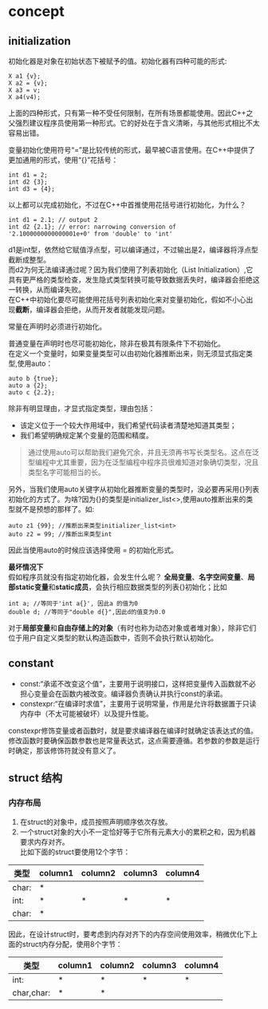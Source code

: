 # concept
## initialization
初始化器是对象在初始状态下被赋予的值。初始化器有四种可能的形式:  
```
X a1 {v};
X a2 = {v};
X a3 = v;
X a4(v4);
```
上面的四种形式，只有第一种不受任何限制，在所有场景都能使用。因此C++之父强烈建议程序员使用第一种形式。它的好处在于含义清晰，与其他形式相比不太容易出错。

变量初始化使用符号“=”是比较传统的形式，最早被C语言使用。在C++中提供了更加通用的形式，使用“{}”花括号：  
```
int d1 = 2;  
int d2 {3};    
int d3 = {4};
```  
以上都可以完成初始化，不过在C++中首推使用花括号进行初始化，为什么？  
```
int d1 = 2.1; // output 2
int d2 {2.1}; // error: narrowing conversion of '2.1000000000000001e+0' from 'double' to 'int'
```
d1是int型，依然给它赋值浮点型，可以编译通过，不过输出是2，编译器将浮点型截断成整型。  
而d2为何无法编译通过呢？因为我们使用了列表初始化（List Initialization）,它具有更严格的类型检查，发生隐式类型转换可能导致数据丢失时，编译器会拒绝这一转换，从而编译失败。  
在C++中初始化要尽可能使用花括号列表初始化来对变量初始化，假如不小心出现**截断**，编译器会拒绝，从而开发者就能发现问题。  

常量在声明时必须进行初始化。  

普通变量在声明时也尽可能初始化，除非在极其有限条件下不初始化。  
在定义一个变量时，如果变量类型可以由初始化器推断出来，则无须显式指定类型,使用auto：
```
auto b {true};
auto a {2};
auto c {2.2};
```  
除非有明显理由，才显式指定类型，理由包括：  
- 该定义位于一个较大作用域中，我们希望代码读者清楚地知道其类型；
- 我们希望明确规定某个变量的范围和精度。  
> 通过使用auto可以帮助我们避免冗余，并且无须再书写长类型名。这点在泛型编程中尤其重要，因为在泛型编程中程序员很难知道对象确切类型，况且类型名字可能相当的长。  

另外，当我们使用auto关键字从初始化器推断变量的类型时，没必要再采用{}列表初始化的方式了。为啥?因为{}的类型是initializer_list<>,使用auto推断出来的类型就不是预想的那样了。如:  
```
auto z1 {99}; //推断出来类型initializer_list<int>
auto z2 = 99; //推断出来类型int
```  
因此当使用auto的时候应该选择使用 = 的初始化形式。


**最坏情况下**  
假如程序员就没有指定初始化器，会发生什么呢？
**全局变量**、**名字空间变量**、**局部static变量**和**static成员**，会执行相应数据类型的列表{}初始化；比如
```
int a; //等同于'int a{}', 因此a 的值为0
double d; //等同于"double d{}",因此d的值变为0.0
```
对于**局部变量**和**自由存储上的对象**（有时也称为动态对象或者堆对象），除非它们位于用户自定义类型的默认构造函数中，否则不会执行默认初始化。  

## constant
- const:“承诺不改变这个值”，主要用于说明接口，这样把变量传入函数就不必担心变量会在函数内被改变。编译器负责确认并执行const的承诺。
- constexpr:“在编译时求值”，主要用于说明常量，作用是允许将数据置于只读内存中（不太可能被破坏）以及提升性能。  

constexpr修饰变量或者函数时，就是要求编译器在编译时就确定该表达式的值。修改函数时要确保函数参数也是常量表达式，这点需要遵循。若参数的参数是运行时确定，那该修饰符就没有意义了。  
## struct 结构 
### 内存布局
1. 在struct的对象中，成员按照声明顺序依次存放。  
2. 一个struct对象的大小不一定恰好等于它所有元素大小的累积之和，因为机器要求内存对齐。  
比如下面的struct要使用12个字节：  

类型 | column1 | column2 | column3  | column4
------- | ------- | ------- | -------  | -------
char: |* | 
int: | * | * | * | * | 
char: |* |

因此，在设计struct时，要考虑到内存对齐下的内存空间使用效率，稍微优化下上面的struct内存分配，使用8个字节：  

类型 | column1 | column2 | column3  | column4
------- | ------- | ------- | -------  | -------
int: | * | * | * | * | 
char,char: |* | * |



